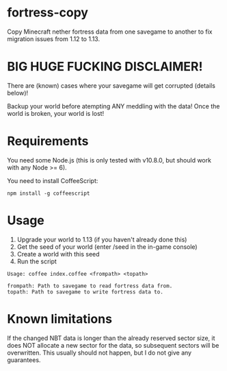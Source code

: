 # fortress-copy
Copy Minecraft nether fortress data from one savegame to another to  fix migration issues from 1.12 to 1.13.

# BIG HUGE FUCKING DISCLAIMER!

There are (known) cases where your savegame will get corrupted (details below)!

Backup your world before atempting ANY meddling with the data! Once the world is broken, your world is lost!

# Requirements

You need some Node.js (this is only tested with v10.8.0, but should work with any Node >= 6).

You need to install CoffeeScript:

```
npm install -g coffeescript
```

# Usage

1. Upgrade your world to 1.13 (if you haven't already done this)
2. Get the seed of your world (enter /seed in the in-game console)
3. Create a world with this seed
4. Run the script

```
Usage: coffee index.coffee <frompath> <topath>

frompath: Path to savegame to read fortress data from.
topath: Path to savegame to write fortress data to.
```

# Known limitations

If the changed NBT data is longer than the already reserved sector size, it does NOT allocate a new sector for the data, so subsequent sectors will be overwritten. This usually should not happen, but I do not give any guarantees.


